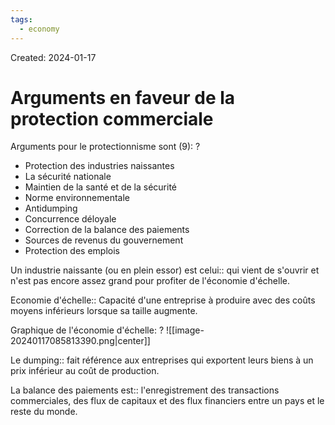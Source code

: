```yaml
---
tags:
  - economy
---
```

Created: 2024-01-17

# Arguments en faveur de la protection commerciale

Arguments pour le protectionnisme sont (9):
?
- Protection des industries naissantes
- La sécurité nationale
- Maintien de la santé et de la sécurité
- Norme environnementale
- Antidumping
- Concurrence déloyale
- Correction de la balance des paiements
- Sources de revenus du gouvernement
- Protection des emplois
<!--SR:!2024-03-07,24,210-->


Un industrie naissante (ou en plein essor) est celui:: qui vient de s'ouvrir et n'est pas encore assez grand pour profiter de l'économie d'échelle.
<!--SR:!2024-02-22,24,250-->

Economie d'échelle:: Capacité d'une entreprise à produire avec des coûts moyens inférieurs lorsque sa taille augmente.
<!--SR:!2024-03-07,22,190-->

Graphique de l'économie d'échelle:
?
![[image-20240117085813390.png|center]]
<!--SR:!2024-03-22,39,250-->



Le dumping:: fait référence aux entreprises qui exportent leurs biens à un prix inférieur au coût de production.
<!--SR:!2024-03-18,31,210-->

La balance des paiements est:: l'enregistrement des transactions commerciales, des flux de capitaux et des flux financiers entre un pays et le reste du monde.
<!--SR:!2024-03-29,43,250-->